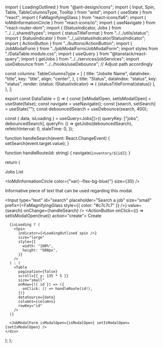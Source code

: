 import { LoadingOutlined } from "@ant-design/icons";
import { Input, Spin, Table, TableColumnsType, Tooltip } from "antd";
import { useState } from "react";
import { FaMagnifyingGlass } from "react-icons/fa6";
import { IoMdInformationCircle } from "react-icons/io";
import { useNavigate } from "react-router-dom";
import { IStatusIndicator, Jobs } from "../../_shared/types";
import { statusTitleFormat } from "../../utils/status";
import { StatusIndicator } from "../_ui/statusIndicator/StatusIndicator";
import { ActionButton } from "../buttons/ActionButton";
import { JobModalForm } from "../jobModalForm/JobModalForm";
import styles from "./DataTable.module.css";
import { useQuery } from "@tanstack/react-query";
import { getJobs } from "../../services/jobServices";
import useDebounce from "../../hooks/useDebounce"; // Adjust path accordingly

const columns: TableColumnsType<Jobs> = [
  {
    title: "Jobsite Name",
    dataIndex: "title",
    key: "title",
    align: "center",
  },
  {
    title: "Status",
    dataIndex: "status",
    key: "status",
    render: (status: IStatusIndicator) => (
      <StatusIndicator status={status} type="tag">
        {statusTitleFormat(status)}
      </StatusIndicator>
    ),
  },
];

export const DataTable = () => {
  const [isModalOpen, setIsModalOpen] = useState(false);
  const navigate = useNavigate();
  const [search, setSearch] = useState("");
  const debouncedSearch = useDebounce(search, 400);

  const { data, isLoading } = useQuery<Jobs[]>({
    queryKey: ["jobs", debouncedSearch],
    queryFn: () => getJobs(debouncedSearch),
    refetchInterval: 0,
    staleTime: 0,
  });

  function handleSearch(event: React.ChangeEvent<HTMLInputElement>) {
    setSearch(event.target.value);
  }

  function handleRoute(id: string) {
    navigate(`inventory/${id}`);
  }

  return (
    <div className={styles.container}>
      <p className={styles.titleHeader}>Jobs List</p>
      <div className={styles.infoSearchContainer}>
        <div className={styles.tooltipContainer}>
          <Tooltip title="This tooltip message contains information about the table">
            <IoMdInformationCircle color={"var(--flex-bg-blue)"} size={30} />
          </Tooltip>
          <p>
            Informative piece of text that can be used regarding this modal.
          </p>
        </div>
        <div className={styles.searchButtonContainer}>
          <Input
            type="text"
            id="search"
            placeholder="Search a job"
            size="small"
            prefix={<FaMagnifyingGlass style={{ color: "#c7c7c7" }} />}
            value={search}
            onChange={handleSearch}
          />
          <ActionButton onClick={() => setIsModalOpen(true)} action="create">
            Create
          </ActionButton>
        </div>
      </div>

      {isLoading ? (
        <Spin
          indicator={<LoadingOutlined spin />}
          size="large"
          style={{
            width: "100%",
            height: "500px",
          }}
        />
      ) : (
        <Table
          pagination={false}
          scroll={{ y: 135 * 5 }}
          size="small"
          onRow={({ id }) => ({
            onClick: () => handleRoute(id!),
          })}
          dataSource={data}
          columns={columns}
          rowKey="id"
        />
      )}

      <JobModalForm isModalOpen={isModalOpen} setIsModalOpen={setIsModalOpen} />
    </div>
  );
};

